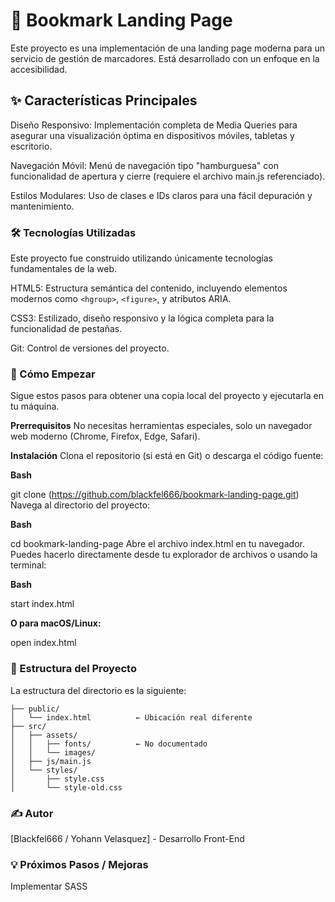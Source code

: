 # 🔖 Bookmark Landing Page
Este proyecto es una implementación de una landing page moderna para un servicio de gestión de marcadores. Está desarrollado con un enfoque en la accesibilidad.

## ✨ Características Principales
Diseño Responsivo: Implementación completa de Media Queries para asegurar una visualización óptima en dispositivos móviles, tabletas y escritorio.

Navegación Móvil: Menú de navegación tipo "hamburguesa" con funcionalidad de apertura y cierre (requiere el archivo main.js referenciado).

Estilos Modulares: Uso de clases e IDs claros para una fácil depuración y mantenimiento.

### 🛠️ Tecnologías Utilizadas
Este proyecto fue construido utilizando únicamente tecnologías fundamentales de la web.

HTML5: Estructura semántica del contenido, incluyendo elementos modernos como `<hgroup>`, `<figure>`, y atributos ARIA.

CSS3: Estilizado, diseño responsivo y la lógica completa para la funcionalidad de pestañas.

Git: Control de versiones del proyecto.

### 🚀 Cómo Empezar
Sigue estos pasos para obtener una copia local del proyecto y ejecutarla en tu máquina.

**Prerrequisitos**
No necesitas herramientas especiales, solo un navegador web moderno (Chrome, Firefox, Edge, Safari).

**Instalación**
Clona el repositorio (si está en Git) o descarga el código fuente:

**Bash**

git clone (https://github.com/blackfel666/bookmark-landing-page.git)
Navega al directorio del proyecto:

**Bash**

cd bookmark-landing-page
Abre el archivo index.html en tu navegador. Puedes hacerlo directamente desde tu explorador de archivos o usando la terminal:

**Bash**

start index.html 

**O para macOS/Linux:**

open index.html

### 📂 Estructura del Proyecto
La estructura del directorio es la siguiente:

```bookmark-landing-page/
├── public/
│   └── index.html          ← Ubicación real diferente
├── src/
│   ├── assets/
│   │   ├── fonts/          ← No documentado
│   │   └── images/
│   ├── js/main.js
│   └── styles/
│       ├── style.css
│       └── style-old.css 
```

### ✍️ Autor
[Blackfel666 / Yohann Velasquez] - Desarrollo Front-End

### 💡 Próximos Pasos / Mejoras
Implementar SASS

